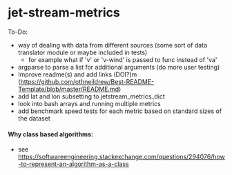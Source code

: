 # jet-stream-metrics

To-Do:
- way of dealing with data from different sources (some sort of data translator module or maybe included in tests)
    - for example what if 'v' or 'v-wind' is passed to func instead of 'va'
- argparse to parse a list for additional arguments (do more user testing)
- Improve readme(s) and add links (DOI?)m (https://github.com/othneildrew/Best-README-Template/blob/master/README.md)
- add lat and lon subsetting to jetstream_metrics_dict
- look into bash arrays and running multiple metrics
- add benchmark speed tests for each metric based on standard sizes of the dataset



#### Why class based algorithms:
- see https://softwareengineering.stackexchange.com/questions/294076/how-to-represent-an-algorithm-as-a-class
